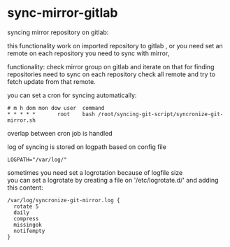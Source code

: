 # sync-mirror-gitlab
syncing mirror repository on gitlab:

this functionality work on imported repository to gitlab , or you need set an remote on each repository you need to sync with mirror, 

functionality: 
  check mirror group on gitlab and iterate on that for finding repositories need to sync
  on each repository check all remote and try to fetch update from that remote.

you can set a cron for syncing automatically: 

```
# m h dom mon dow user  command   
* * * * *       root    bash /root/syncing-git-script/syncronize-git-mirror.sh
```

  overlap between cron job is handled 

  log of syncing is stored on logpath based on config file

  ```LOGPATH="/var/log/"```

  sometimes you need set a logrotation because of logfile size  
  you can set a logrotate by creating a file on '/etc/logrotate.d/'
  and adding this content: 
  ```
  /var/log/syncronize-git-mirror.log {
    rotate 5
    daily
    compress
    missingok
    notifempty
  }
```
